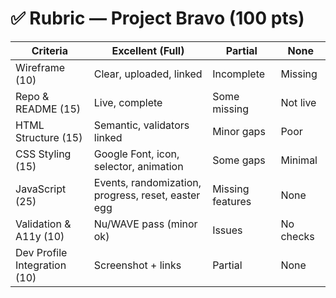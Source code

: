 # ✅ Rubric — Project Bravo (100 pts)

| Criteria | Excellent (Full) | Partial | None |
|---|---|---|---|
| Wireframe (10) | Clear, uploaded, linked | Incomplete | Missing |
| Repo & README (15) | Live, complete | Some missing | Not live |
| HTML Structure (15) | Semantic, validators linked | Minor gaps | Poor |
| CSS Styling (15) | Google Font, icon, selector, animation | Some gaps | Minimal |
| JavaScript (25) | Events, randomization, progress, reset, easter egg | Missing features | None |
| Validation & A11y (10) | Nu/WAVE pass (minor ok) | Issues | No checks |
| Dev Profile Integration (10) | Screenshot + links | Partial | None |
